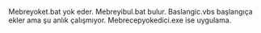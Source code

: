 Mebreyoket.bat yok eder. Mebreyibul.bat bulur. Baslangic.vbs başlangıça ekler ama şu anlık çalışmıyor. Mebrecepyokedici.exe ise uygulama.